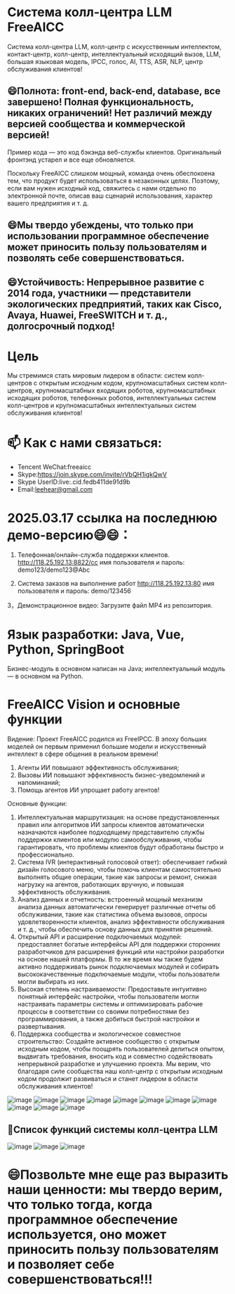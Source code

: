# Система колл-центра LLM FreeAICC
Система колл-центра LLM, колл-центр с искусственным интеллектом, контакт-центр, колл-центр, интеллектуальный исходящий вызов, LLM, большая языковая модель, IPCC, голос, AI, TTS, ASR, NLP, центр обслуживания клиентов!

## 😄Полнота: front-end, back-end, database, все завершено! Полная функциональность, никаких ограничений! Нет различий между версией сообщества и коммерческой версией!
Пример кода — это код бэкэнда веб-службы клиентов. Оригинальный фронтэнд устарел и все еще обновляется.

Поскольку FreeAICC слишком мощный, команда очень обеспокоена тем, что продукт будет использоваться в незаконных целях. Поэтому, если вам нужен исходный код, свяжитесь с нами отдельно по электронной почте, описав ваш сценарий использования, характер вашего предприятия и т. д.

## 😄Мы твердо убеждены, что только при использовании программное обеспечение может приносить пользу пользователям и позволять себе совершенствоваться.

## 😄Устойчивость: Непрерывное развитие с 2014 года, участники — представители экологических предприятий, таких как Cisco, Avaya, Huawei, FreeSWITCH и т. д., долгосрочный подход!

# Цель
Мы стремимся стать мировым лидером в области: систем колл-центров с открытым исходным кодом, крупномасштабных систем колл-центров, крупномасштабных входящих роботов, крупномасштабных исходящих роботов, телефонных роботов, интеллектуальных систем колл-центров и крупномасштабных интеллектуальных систем обслуживания клиентов!

# 📫 Как с нами связаться:

- Tencent WeChat:freeaicc
- Skype:https://join.skype.com/invite/rVbQH1igkQwV
- Skype UserID:live:.cid.fedb411de91d9b
- Email:leehear@gmail.com

# 2025.03.17 ссылка на последнюю демо-версию😄😄：

1. Телефонная/онлайн-служба поддержки клиентов.
http://118.25.192.13:8822/cc
имя пользователя и пароль: demo123/demo123@Abc

2. Система заказов на выполнение работ
http://118.25.192.13:80
имя пользователя и пароль: demo/123456

3，Демонстрационное видео: Загрузите файл MP4 из репозитория.

# Язык разработки: Java, Vue, Python, SpringBoot

Бизнес-модуль в основном написан на Java; интеллектуальный модуль — в основном на Python.

# FreeAICC Vision и основные функции

Видение:
Проект FreeAICC родился из FreeIPCC. В эпоху больших моделей он первым применил большие модели и искусственный интеллект в сфере общения в реальном времени!
1. Агенты ИИ повышают эффективность обслуживания;
2. Вызовы ИИ повышают эффективность бизнес-уведомлений и напоминаний;
3. Помощь агентов ИИ упрощает работу агентов!

Основные функции:
1. Интеллектуальная маршрутизация: на основе предустановленных правил или алгоритмов ИИ запросы клиентов автоматически назначаются наиболее подходящему представителю службы поддержки клиентов или модулю самообслуживания, чтобы гарантировать, что проблемы клиентов будут обработаны быстро и профессионально.
2. Система IVR (интерактивный голосовой ответ): обеспечивает гибкий дизайн голосового меню, чтобы помочь клиентам самостоятельно выполнять общие операции, такие как запросы и ремонт, снижая нагрузку на агентов, работающих вручную, и повышая эффективность обслуживания.
3. Анализ данных и отчетность: встроенный мощный механизм анализа данных автоматически генерирует различные отчеты об обслуживании, такие как статистика объема вызовов, опросы удовлетворенности клиентов, анализ эффективности обслуживания и т. д., чтобы обеспечить основу данных для принятия решений.
4. Открытый API и расширение подключаемых модулей: предоставляет богатые интерфейсы API для поддержки сторонних разработчиков для расширения функций или настройки разработки на основе нашей платформы. В то же время мы также будем активно поддерживать рынок подключаемых модулей и собирать высококачественные подключаемые модули, чтобы пользователи могли выбирать из них.
5. Высокая степень настраиваемости: Предоставьте интуитивно понятный интерфейс настройки, чтобы пользователи могли настраивать параметры системы и оптимизировать рабочие процессы в соответствии со своими потребностями без программирования, а также добиться быстрой настройки и развертывания.
6. Поддержка сообщества и экологическое совместное строительство: Создайте активное сообщество с открытым исходным кодом, чтобы поощрять пользователей делиться опытом, выдвигать требования, вносить код и совместно содействовать непрерывной разработке и улучшению проекта. Мы верим, что благодаря силе сообщества наш колл-центр с открытым исходным кодом продолжит развиваться и станет лидером в области обслуживания клиентов!

![image](https://github.com/user-attachments/assets/523a122e-fc42-44a0-aa3d-3cf9f0cc154a)
![image](https://github.com/user-attachments/assets/69d7e932-6e7e-4ac6-8f04-3ef637e859a1)
![image](https://github.com/user-attachments/assets/01705dcc-933a-49bd-b798-b25849e152df)
![image](https://github.com/user-attachments/assets/8627ae75-9bca-4c50-b6a9-6c713f694abc)
![image](https://github.com/user-attachments/assets/b16b77b2-2312-4324-8d60-fbe21aa7f81c)
![image](https://github.com/user-attachments/assets/421299e3-18de-4815-b94c-3d97d6b3b027)
![image](https://github.com/user-attachments/assets/6cbdd701-9349-4101-8b39-a5eb6dc0b7b2)
![image](https://github.com/user-attachments/assets/97fe2184-2dff-4009-a8bf-95ea6a313d3e)
![image](https://github.com/user-attachments/assets/46f29856-8270-43fe-b3e7-3240dd33d502)
![image](https://github.com/user-attachments/assets/360f00f2-6a61-423f-ada0-eb67a2ce1ede)
![image](https://github.com/user-attachments/assets/b8f100d0-6547-43dd-afab-ea331f0a8748)

## 🤔Список функций системы колл-центра LLM
![image](https://github.com/user-attachments/assets/56bea3a1-b1fd-4118-8eb4-66f010476af0)
![image](https://github.com/user-attachments/assets/95328f16-e43a-4e6a-87d7-1c1ba95f5824)
![image](https://github.com/user-attachments/assets/478dc431-8f05-4333-8d8a-4f61c9ff8749)

# 😄Позвольте мне еще раз выразить наши ценности: мы твердо верим, что только тогда, когда программное обеспечение используется, оно может приносить пользу пользователям и позволяет себе совершенствоваться!!!
